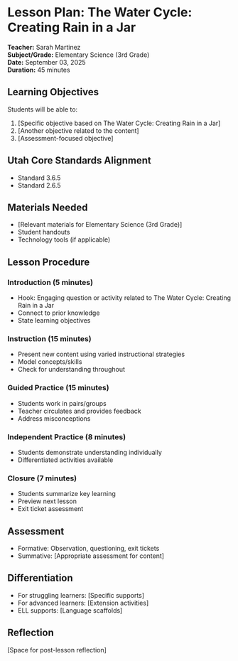 
# Lesson Plan: The Water Cycle: Creating Rain in a Jar

**Teacher:** Sarah Martinez  
**Subject/Grade:** Elementary Science (3rd Grade)  
**Date:** September 03, 2025  
**Duration:** 45 minutes

## Learning Objectives
Students will be able to:
1. [Specific objective based on The Water Cycle: Creating Rain in a Jar]
2. [Another objective related to the content]
3. [Assessment-focused objective]

## Utah Core Standards Alignment
- Standard 3.6.5
- Standard 2.6.5

## Materials Needed
- [Relevant materials for Elementary Science (3rd Grade)]
- Student handouts
- Technology tools (if applicable)

## Lesson Procedure

### Introduction (5 minutes)
- Hook: Engaging question or activity related to The Water Cycle: Creating Rain in a Jar
- Connect to prior knowledge
- State learning objectives

### Instruction (15 minutes)
- Present new content using varied instructional strategies
- Model concepts/skills
- Check for understanding throughout

### Guided Practice (15 minutes)
- Students work in pairs/groups
- Teacher circulates and provides feedback
- Address misconceptions

### Independent Practice (8 minutes)
- Students demonstrate understanding individually
- Differentiated activities available

### Closure (7 minutes)
- Students summarize key learning
- Preview next lesson
- Exit ticket assessment

## Assessment
- Formative: Observation, questioning, exit tickets
- Summative: [Appropriate assessment for content]

## Differentiation
- For struggling learners: [Specific supports]
- For advanced learners: [Extension activities]
- ELL supports: [Language scaffolds]

## Reflection
[Space for post-lesson reflection]
